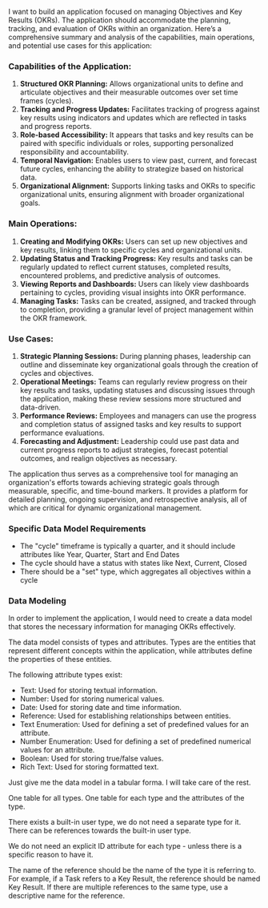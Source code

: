 I want to build an application focused on managing Objectives and Key Results (OKRs). The application should accommodate the planning, tracking, and evaluation of OKRs within an organization. Here’s a comprehensive summary and analysis of the capabilities, main operations, and potential use cases for this application:

### Capabilities of the Application:
1. **Structured OKR Planning:** Allows organizational units to define and articulate objectives and their measurable outcomes over set time frames (cycles).
2. **Tracking and Progress Updates:** Facilitates tracking of progress against key results using indicators and updates which are reflected in tasks and progress reports.
3. **Role-based Accessibility:** It appears that tasks and key results can be paired with specific individuals or roles, supporting personalized responsibility and accountability.
4. **Temporal Navigation:** Enables users to view past, current, and forecast future cycles, enhancing the ability to strategize based on historical data.
5. **Organizational Alignment:** Supports linking tasks and OKRs to specific organizational units, ensuring alignment with broader organizational goals.

### Main Operations:
1. **Creating and Modifying OKRs:** Users can set up new objectives and key results, linking them to specific cycles and organizational units.
2. **Updating Status and Tracking Progress:** Key results and tasks can be regularly updated to reflect current statuses, completed results, encountered problems, and predictive analysis of outcomes.
3. **Viewing Reports and Dashboards:** Users can likely view dashboards pertaining to cycles, providing visual insights into OKR performance.
4. **Managing Tasks:** Tasks can be created, assigned, and tracked through to completion, providing a granular level of project management within the OKR framework.

### Use Cases:
1. **Strategic Planning Sessions:** During planning phases, leadership can outline and disseminate key organizational goals through the creation of cycles and objectives.
2. **Operational Meetings:** Teams can regularly review progress on their key results and tasks, updating statuses and discussing issues through the application, making these review sessions more structured and data-driven.
3. **Performance Reviews:** Employees and managers can use the progress and completion status of assigned tasks and key results to support performance evaluations.
4. **Forecasting and Adjustment:** Leadership could use past data and current progress reports to adjust strategies, forecast potential outcomes, and realign objectives as necessary.

The application thus serves as a comprehensive tool for managing an organization's efforts towards achieving strategic goals through measurable, specific, and time-bound markers. It provides a platform for detailed planning, ongoing supervision, and retrospective analysis, all of which are critical for dynamic organizational management.

### Specific Data Model Requirements

* The "cycle" timeframe is typically a quarter, and it should include attributes like Year, Quarter, Start and End Dates
* The cycle should have a status with states like Next, Current, Closed
* There should be a "set" type, which aggregates all objectives within a cycle 

### Data Modeling

In order to implement the application, I would need to create a data model that stores the necessary information for managing OKRs effectively.

The data model consists of types and attributes. Types are the entities that represent different concepts within the application, while attributes define the properties of these entities.

The following attribute types exist:

* Text: Used for storing textual information.
* Number: Used for storing numerical values.
* Date: Used for storing date and time information.
* Reference: Used for establishing relationships between entities.
* Text Enumeration: Used for defining a set of predefined values for an attribute.
* Number Enumeration: Used for defining a set of predefined numerical values for an attribute.
* Boolean: Used for storing true/false values.
* Rich Text: Used for storing formatted text.

Just give me the data model in a tabular forma. I will take care of the rest.

One table for all types. One table for each type and the attributes of the type.

There exists a built-in user type, we do not need a separate type for it. There can be references towards the built-in user type.

We do not need an explicit ID attribute for each type - unless there is a specific reason to have it.

The name of the reference should be the name of the type it is referring to. For example, if a Task refers to a Key Result, the reference should be named Key Result. If there are multiple references to the same type, use a descriptive name for the reference.
